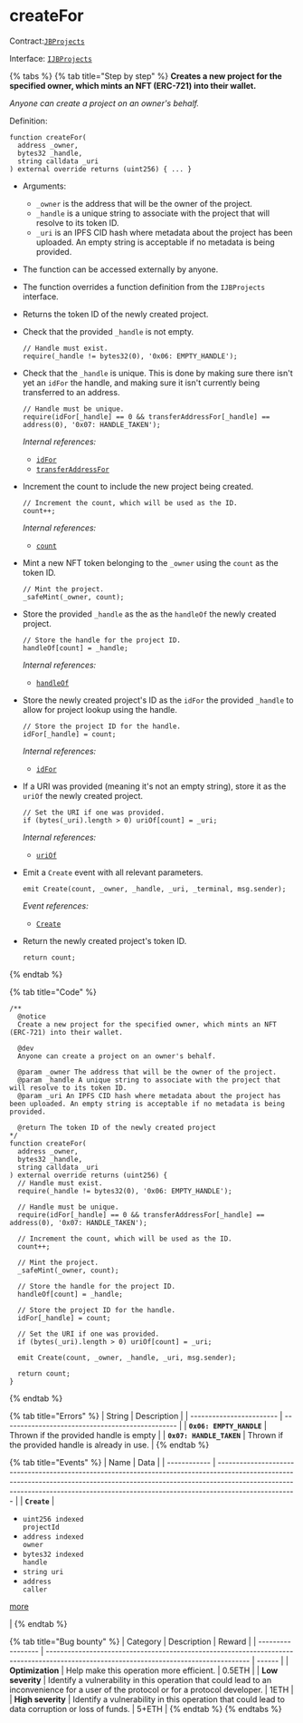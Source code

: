 # createFor

Contract:[`JBProjects`](../)

Interface: [`IJBProjects`](../../../interfaces/ijbprojects.md)

{% tabs %}
{% tab title="Step by step" %}
**Creates a new project for the specified owner, which mints an NFT (ERC-721) into their wallet.**

_Anyone can create a project on an owner's behalf._

Definition:

```solidity
function createFor(
  address _owner,
  bytes32 _handle,
  string calldata _uri
) external override returns (uint256) { ... }
```

* Arguments:
  * `_owner` is the address that will be the owner of the project.
  * `_handle` is a unique string to associate with the project that will resolve to its token ID.
  * `_uri` is an IPFS CID hash where metadata about the project has been uploaded. An empty string is acceptable if no metadata is being provided.
* The function can be accessed externally by anyone.
* The function overrides a function definition from the `IJBProjects` interface.
* Returns the token ID of the newly created project.
*   Check that the provided `_handle` is not empty.

    ```solidity
    // Handle must exist.
    require(_handle != bytes32(0), '0x06: EMPTY_HANDLE');
    ```
*   Check that the `_handle` is unique. This is done by making sure there isn't yet an `idFor` the handle, and making sure it isn't currently being transferred to an address.

    ```solidity
    // Handle must be unique.
    require(idFor[_handle] == 0 && transferAddressFor[_handle] == address(0), '0x07: HANDLE_TAKEN');
    ```

    _Internal references:_

    * [`idFor`](../properties/idfor.md)
    * [`transferAddressFor`](../properties/transferaddressfor.md)
*   Increment the count to include the new project being created.

    ```solidity
    // Increment the count, which will be used as the ID.
    count++;
    ```

    _Internal references:_

    * [`count`](../properties/count.md)
*   Mint a new NFT token belonging to the `_owner` using the `count` as the token ID.

    ```solidity
    // Mint the project.
    _safeMint(_owner, count);
    ```
*   Store the provided `_handle` as the as the `handleOf` the newly created project.

    ```solidity
    // Store the handle for the project ID.
    handleOf[count] = _handle;
    ```

    _Internal references:_

    * [`handleOf`](../properties/handleof.md)
*   Store the newly created project's ID as the `idFor` the provided `_handle` to allow for project lookup using the handle.

    ```solidity
    // Store the project ID for the handle.
    idFor[_handle] = count;
    ```

    _Internal references:_

    * [`idFor`](../properties/idfor.md)
*   If a URI was provided (meaning it's not an empty string), store it as the `uriOf` the newly created project.

    ```solidity
    // Set the URI if one was provided.
    if (bytes(_uri).length > 0) uriOf[count] = _uri;
    ```

    _Internal references:_

    * [`uriOf`](../properties/uriof.md)
*   Emit a `Create` event with all relevant parameters.

    ```
    emit Create(count, _owner, _handle, _uri, _terminal, msg.sender);
    ```

    _Event references:_

    * [`Create`](../events/create.md)
*   Return the newly created project's token ID.

    ```solidity
    return count;
    ```
{% endtab %}

{% tab title="Code" %}
```solidity
/**
  @notice 
  Create a new project for the specified owner, which mints an NFT (ERC-721) into their wallet.

  @dev 
  Anyone can create a project on an owner's behalf.

  @param _owner The address that will be the owner of the project.
  @param _handle A unique string to associate with the project that will resolve to its token ID.
  @param _uri An IPFS CID hash where metadata about the project has been uploaded. An empty string is acceptable if no metadata is being provided.

  @return The token ID of the newly created project
*/
function createFor(
  address _owner,
  bytes32 _handle,
  string calldata _uri
) external override returns (uint256) {
  // Handle must exist.
  require(_handle != bytes32(0), '0x06: EMPTY_HANDLE');

  // Handle must be unique.
  require(idFor[_handle] == 0 && transferAddressFor[_handle] == address(0), '0x07: HANDLE_TAKEN');

  // Increment the count, which will be used as the ID.
  count++;

  // Mint the project.
  _safeMint(_owner, count);

  // Store the handle for the project ID.
  handleOf[count] = _handle;

  // Store the project ID for the handle.
  idFor[_handle] = count;

  // Set the URI if one was provided.
  if (bytes(_uri).length > 0) uriOf[count] = _uri;

  emit Create(count, _owner, _handle, _uri, msg.sender);

  return count;
}
```
{% endtab %}

{% tab title="Errors" %}
| String                   | Description                                      |
| ------------------------ | ------------------------------------------------ |
| **`0x06: EMPTY_HANDLE`** | Thrown if the provided handle is empty           |
| **`0x07: HANDLE_TAKEN`** | Thrown if the provided handle is already in use. |
{% endtab %}

{% tab title="Events" %}
| Name         | Data                                                                                                                                                                                                                                                             |
| ------------ | ---------------------------------------------------------------------------------------------------------------------------------------------------------------------------------------------------------------------------------------------------------------- |
| **`Create`** | <ul><li><code>uint256 indexed projectId</code></li><li><code>address indexed owner</code></li><li><code>bytes32 indexed handle</code></li><li><code>string uri</code></li><li><code>address caller</code></li></ul><p><a href="../events/create.md">more</a></p> |
{% endtab %}

{% tab title="Bug bounty" %}
| Category          | Description                                                                                                                            | Reward |
| ----------------- | -------------------------------------------------------------------------------------------------------------------------------------- | ------ |
| **Optimization**  | Help make this operation more efficient.                                                                                               | 0.5ETH |
| **Low severity**  | Identify a vulnerability in this operation that could lead to an inconvenience for a user of the protocol or for a protocol developer. | 1ETH   |
| **High severity** | Identify a vulnerability in this operation that could lead to data corruption or loss of funds.                                        | 5+ETH  |
{% endtab %}
{% endtabs %}
